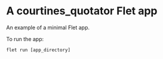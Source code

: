 # A courtines_quotator Flet app

An example of a minimal Flet app.

To run the app:

```
flet run [app_directory]
```